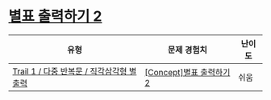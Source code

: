 # [별표 출력하기 2](https://www.codetree.ai/trails/complete/curated-cards/intro-print-star-2)

|유형|문제 경험치|난이도|
|---|---|---|
|[Trail 1 / 다중 반복문 / 직각삼각형  별 출력](https://www.codetree.ai/trail-info/novice-low/)|[[Concept]별표 출력하기 2](https://www.codetree.ai/trails/complete/curated-cards/intro-print-star-2/)|쉬움|

